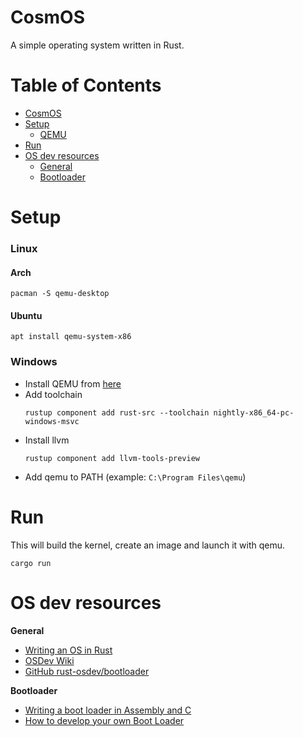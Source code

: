 # CosmOS
A simple operating system written in Rust.

# Table of Contents
- [CosmOS](#cosmos)
- [Setup](#setup)
  - [QEMU](#qemu)
- [Run](#run)
- [OS dev resources](#os-dev-resources)
  - [General](#general)
  - [Bootloader](#bootloader)

# Setup

### Linux

#### Arch
```shell
pacman -S qemu-desktop
```

#### Ubuntu
```shell
apt install qemu-system-x86
```

### Windows
- Install QEMU from [here](https://qemu.weilnetz.de/w64/)
- Add toolchain 
    ```
    rustup component add rust-src --toolchain nightly-x86_64-pc-windows-msvc
     ```
- Install llvm 
    ```
    rustup component add llvm-tools-preview 
    ```
- Add qemu to PATH (example: `C:\Program Files\qemu`)  

# Run
This will build the kernel, create an image and launch it with qemu.
```
cargo run
```

# OS dev resources
**General**
- [Writing an OS in Rust](https://os.phil-opp.com/)
- [OSDev Wiki](https://wiki.osdev.org/Main_Page)
- [GitHub rust-osdev/bootloader](https://github.com/rust-osdev/bootloader)

**Bootloader**
- [Writing a boot loader in Assembly and C](https://www.codeproject.com/Articles/664165/Writing-a-boot-loader-in-Assembly-and-C-Part)
- [How to develop your own Boot Loader](https://www.codeproject.com/Articles/36907/How-to-develop-your-own-Boot-Loader)